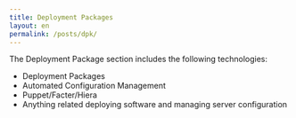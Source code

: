 ```yaml
---
title: Deployment Packages
layout: en
permalink: /posts/dpk/
---
```


The Deployment Package section includes the following technologies:

* Deployment Packages
* Automated Configuration Management
* Puppet/Facter/Hiera
* Anything related deploying software and managing server configuration
